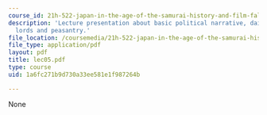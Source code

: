 ```yaml
---
course_id: 21h-522-japan-in-the-age-of-the-samurai-history-and-film-fall-2006
description: 'Lecture presentation about basic political narrative, daimy?: regional
  lords and peasantry.'
file_location: /coursemedia/21h-522-japan-in-the-age-of-the-samurai-history-and-film-fall-2006/1a6fc271b9d730a33ee581e1f987264b_lec05.pdf
file_type: application/pdf
layout: pdf
title: lec05.pdf
type: course
uid: 1a6fc271b9d730a33ee581e1f987264b

---
```

None